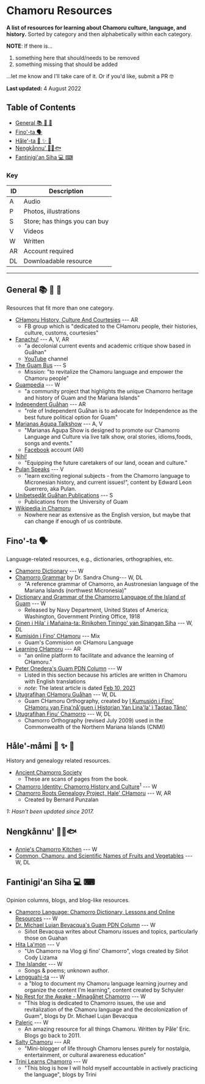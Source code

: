 # Chamoru Resources

**A list of resources for learning about Chamoru culture, language, and history.** Sorted by category and then alphabetically within each category.

**NOTE**: If there is...
1. something here that should/needs to be removed
2. something missing that should be added

...let me know and I'll take care of it. Or if you'd like, submit a PR 🤓

**Last updated:** 4 August 2022

<!-- omit in toc -->
## Table of Contents

- [General 📚 📖 📑](#general---)
- [Fino'-ta 🗣](#fino-ta-)
- [Håle'-ta 🌊 ✨ 🧬](#håle-ta---)
- [Nengkånnu' 🍚🥥🐟](#nengkånnu-)
- [Fantinigi'an Siha 💻 ⌨](#fantinigian-siha--)


### Key

| ID | Description |
| --- | --- |
| A | Audio |
| P | Photos, illustrations |
| S | Store; has things you can buy |
| V | Videos |
| W | Written |
| AR | Account required |
| DL | Downloadable resource |

---

## General 📚 📖 📑

Resources that fit more than one category.

- [CHamoru History, Culture And Courtesies](https://www.facebook.com/groups/616633032124663) --- AR
  - FB group which is "dedicated to the CHamoru people, their histories, culture, customs, courtesies"
- [Fanachu!](https://www.patreon.com/fanachu/posts) --- A, V, AR
  - "a decolonial current events and academic critique show based in Guåhan"
  - [YouTube](https://www.youtube.com/channel/UCCKZ59_WJxTQeMp_kJA8ykA) channel
- [The Guam Bus](https://www.theguambus.com/) --- S
  - Mission: "to revitalize the Chamoru language and empower the Chamoru people"
- [Guampedia](https://www.guampedia.com/) --- W
  - "a community project that highlights the unique Chamorro heritage and history of Guam and the Mariana Islands"
- [Independent Guåhan](https://www.facebook.com/independentgu/) --- AR
  - "role of Independent Guåhan is to advocate for Independence as the best future political option for Guam"
- [Marianas Agupa Talkshow](https://www.youtube.com/user/glenabeck) --- A, V
  - "Marianas Agupa Show is designed to promote our Chamorro Language and Culture via live talk show, oral stories, idioms,foods, songs and events."
  - [Facebook](https://www.facebook.com/Marianas-Agupa-Show-278884342457682/) account (AR)
- [Nihi!](https://www.nihiguam.org/media)
  - "Equipping the future caretakers of our land, ocean and culture."
- [Pulan Speaks](https://www.youtube.com/channel/UCF2PEL18ghNHP_HcKMz8LBQ) --- V
  - "learn exciting regional subjects - from the Chamorro language to Micronesian history, and current issues!", content by Edward Leon Guerrero, aka Pulan.
- [Unibetsedåt Guåhan Publications](https://www.uog.edu/uogpress/publications/) --- S
  - Publications from the University of Guam
- [Wikipedia in Chamoru](https://ch.wikipedia.org/wiki/Fanhaluman)
  - Nowhere near as extensive as the English version, but maybe that can change if enough of us contribute.

## Fino'-ta 🗣

Language-related resources, e.g., dictionaries, orthographies, etc.

- [Chamorro Dictionary](http://www.chamoru.info/dictionary/) --- W
- [Chamorro Grammar](https://escholarship.org/uc/item/2sx7w4h5?) by Dr. Sandra Chung--- W, DL
  - "A reference grammar of Chamorro, an Austronesian language of the Mariana Islands (northwest Micronesia)"
- [Dictionary and Grammar of the Chamorro Language of the Island of Guam](http://chamorrobible.org/chamorro-dictionary1.htm) --- W
  - Released by Navy Department, United States of America; Washington, Government Printing Office, 1918
- [Ginen i Hila' i Mañaina-ta: Rinikohen Tiningo' yan Sinangan Siha](https://drive.google.com/file/d/1qPE80j1d4sH5MN912Dromkf6MhvA1OcR/view) --- W, DL
- [Kumisión i Fino' CHamoru](https://kumisionchamoru.guam.gov/) --- Mix
  - Guam's Commision on CHamoru Language
- [Learning CHamoru](https://learningchamoru.com/) --- AR
  - "an online platform to facilitate and advance the learning of CHamoru."
- [Peter Onedera's Guam PDN Column](https://www.guampdn.com/search/?q=onedera) --- W
  - Listed in this section because his articles are written in Chamoru with English translations
  - *note*: The latest article is dated [Feb 10, 2021](https://www.guampdn.com/opinion/ha-kontenuha-i-dinesrespetu-guini-na-s-kkan/article_3d1bdd33-e301-5182-b10f-dae7f75e04e7.html)
- [Utugrafihan CHamoru Guåhan](https://kumisionchamoru.guam.gov/sites/default/files/utugrafihan_chamoru_guahan.pdf) --- W, DL
  - Guam CHamoru Orthography, created by [I Kumusión i Fino' CHamoru yan Fina'nå'guen i Historian Yan Lina'la' i Taotao Tåno'](https://kumisionchamoru.guam.gov/)
- [Utugrafihan Finu' Chamorro](https://people.ucsc.edu/~schung/Utugrafiha2010.pdf) --- W, DL
  - Chamorro Orthography (revised July 2009) used in the Commonwealth of the Northern Mariana Islands (CNMI)

## Håle'-måmi 🌊 ✨ 🧬

History and genealogy related resources.

- [Ancient Chamorro Society](https://ancientchamorrosociety.weebly.com/)
  - These are scans of pages from the book.
- [Chamorro Identity: Chamorro History and Culture](https://chamorrohistory.blogspot.com/)<sup>1</sup> --- W
- [Chamorro Roots Genealogy Project, Hale' CHamoru](https://www.chamorroroots.com/v7/) --- W, AR
  - Created by Bernard Punzalan

*1: Hasn't been updated since 2017.*

## Nengkånnu' 🍚🥥🐟

- [Annie's Chamorro Kitchen](https://www.annieschamorrokitchen.com/chamorro-dishes/) --- W
- [Common, Chamoru, and Scientific Names of Fruits and Vegetables](https://cnas-re.uog.edu/wp-content/uploads/2016/03/chamoru_science_names_3_21_16.pdf) --- W, DL

## Fantinigi'an Siha 💻 ⌨

Opinion columns, blogs, and blog-like resources.

- [Chamorro Language: Chamorro Dictionary, Lessons and Online Resources](http://www.chamoru.info/) --- W
- [Dr. Michael Lujan Bevacqua's Guam PDN Column](https://www.guampdn.com/search/?q=Bevacqua) --- W
  - Siñot Bevacqua writes about Chamoru issues and topics, particularly those on Guahan
- [Hita La'mon](https://www.youtube.com/channel/UC4Hab84fuJ6hwQFxTOKqItw) --- V
  - "Un Chamorro na Vlog gi fino' Chamorro", vlogs created by Siñot Cody Lizama
- [The Islander](https://chotdecamilo.blogspot.com/) --- W
  - Songs & poems; unknown author.
- [Lengguahi-ta](https://lengguahita.wordpress.com/) --- W
  - a "blog to document my Chamoru language learning journey and organize the content I’m learning", content created by Schyuler
- [No Rest for the Awake - Minagåhet Chamorro](https://minagahet.blogspot.com/) --- W
  - "This blog is dedicated to Chamorro issues, the use and revitalization of the Chamoru language and the decolonization of Guam", blogs by Dr. Michael Lujan Bevacqua
- [Paleric](https://paleric.blogspot.com/) --- W
  - An amazing resource for all things Chamoru. Written by Påle' Eric. Blogs go back to 2011.
- [Salty Chamoru](https://www.instagram.com/thesaltychamoru/) --- AR
  - "Mini-blogger of life through Chamoru lenses purely for nostalgia, entertainment, or cultural awareness education"
- [Trini Learns Chamorro](https://trinilearnschamorro.blogspot.com/) --- W
  - "This blog is how I will hold myself accountable in actively practicing the language", blogs by Trini
